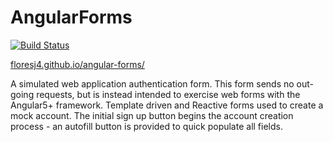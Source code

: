 # AngularForms 

[![Build Status](https://travis-ci.org/Floresj4/angular-forms.svg?branch=master)](https://travis-ci.org/Floresj4/angular-forms)

[floresj4.github.io/angular-forms/](https://floresj4.github.io/angular-forms/)

A simulated web application authentication form.  This form sends no out-going requests, but is instead intended to exercise web forms with the Angular5+ framework.  Template driven and Reactive forms used to create a mock account.  The initial sign up button begins the account creation process - an autofill button is provided to quick populate all fields.


